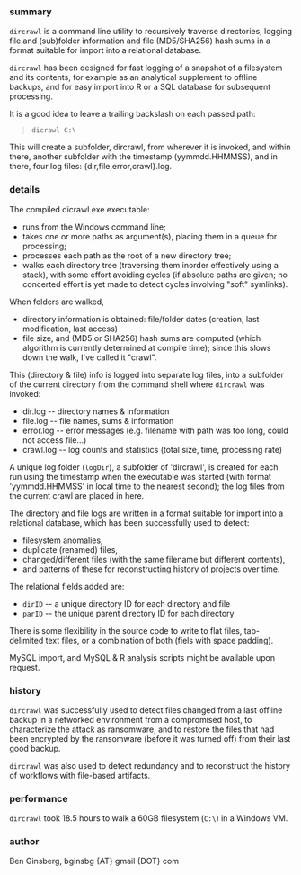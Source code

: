 ### summary

`dircrawl` is a command line utility to recursively traverse directories,
logging file and (sub)folder information and file (MD5/SHA256) hash sums
in a format suitable for import into a relational database.

`dircrawl` has been designed for fast logging of a snapshot of a filesystem
and its contents, for example as an analytical supplement to offline backups,
and for easy import into R or a SQL database for subsequent processing.

It is a good idea to leave a trailing backslash on each passed path:
> `dicrawl C:\`

This will create a subfolder, dircrawl, from wherever it is invoked,
and within there, another subfolder with the timestamp (yymmdd.HHMMSS),
and in there, four log files: {dir,file,error,crawl}.log.

### details

The compiled dicrawl.exe executable:
  * runs from the Windows command line;
  * takes one or more paths as argument(s), placing them in a queue for processing;
  * processes each path as the root of a new directory tree;
  * walks each directory tree (traversing them inorder effectively using a stack),
    with some effort avoiding cycles (if absolute paths are given;
    no concerted effort is yet made to detect cycles involving "soft" symlinks).

When folders are walked,
  * directory information is obtained:
    file/folder dates (creation, last modification, last access)
  * file size, and (MD5 or SHA256) hash sums are computed
    (which algorithm is currently determined at compile time);
    since this slows down the walk, I've called it "crawl".

This (directory & file) info is logged into separate log files,
into a subfolder of the current directory from the command shell
where `dircrawl` was invoked:
  * dir.log   -- directory names & information
  * file.log  -- file names, sums & information
  * error.log -- error messages (e.g. filename with path was too long, could not access file...)
  * crawl.log -- log counts and statistics (total size, time, processing rate)

A unique log folder (`logDir`), a subfolder of 'dircrawl', is created
for each run using the timestamp when the executable was started
(with format 'yymmdd.HHMMSS' in local time to the nearest second);
the log files from the current crawl are placed in here.

The directory and file logs are written in a format suitable for import
into a relational database, which has been successfully used to detect:
  * filesystem anomalies,
  * duplicate (renamed) files,
  * changed/different files (with the same filename but different contents),
  * and patterns of these for reconstructing history of projects over time.

The relational fields added are:
  * `dirID` -- a unique directory ID for each directory and file
  * `parID` -- the unique parent directory ID for each directory

There is some flexibility in the source code to write to flat files,
tab-delimited text files, or a combination of both (fiels with space padding).

MySQL import, and MySQL & R analysis scripts might be available upon request.

### history

`dircrawl` was successfully used to detect files changed from a
last offline backup in a networked environment from a compromised host,
to characterize the attack as ransomware, and to restore the files
that had been encrypted by the ransomware (before it was turned off)
from their last good backup.

`dircrawl` was also used to detect redundancy and to reconstruct
the history of workflows with file-based artifacts.

### performance

`dircrawl` took 18.5 hours to walk a 60GB filesystem (`C:\`) in a Windows VM.

### author

Ben Ginsberg, bginsbg {AT} gmail {DOT} com

